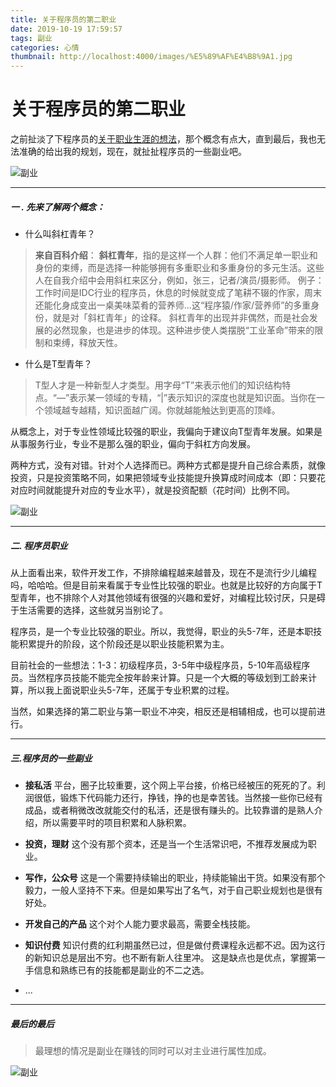 ```yaml
---
title: 关于程序员的第二职业
date: 2019-10-19 17:59:57
tags: 副业
categories: 心情
thumbnail: http://localhost:4000/images/%E5%89%AF%E4%B8%9A1.jpg
---
```


# 关于程序员的第二职业

之前扯淡了下程序员的[关于职业生涯的想法](https://freefuncode.github.io/2019/10/01/%E5%85%B3%E4%BA%8E%E8%81%8C%E4%B8%9A%E7%94%9F%E6%B6%AF%E7%9A%84%E6%83%B3%E6%B3%95/)，那个概念有点大，直到最后，我也无法准确的给出我的规划，现在，就扯扯程序员的一些副业吧。

![副业](/images/副业1.jpg)

-----

##### 一 . 先来了解两个概念：
- 什么叫斜杠青年？

> **来自百科介绍**：
> **斜杠青年**，指的是这样一个人群：他们不满足单一职业和身份的束缚，而是选择一种能够拥有多重职业和多重身份的多元生活。这些人在自我介绍中会用斜杠来区分，例如，张三，记者/演员/摄影师。 
> 例子：工作时间是IDC行业的程序员，休息的时候就变成了笔耕不辍的作家，周末还能化身成变出一桌美味菜肴的营养师...这“程序猿/作家/营养师”的多重身份，就是对「斜杠青年」的诠释。
>斜杠青年的出现并非偶然，而是社会发展的必然现象，也是进步的体现。这种进步使人类摆脱“工业革命”带来的限制和束缚，释放天性。

- 什么是T型青年？
> T型人才是一种新型人才类型。用字母“T”来表示他们的知识结构特点。“—”表示某一领域的专精，“|”表示知识的深度也就是知识面。当你在一个领域越专越精，知识面越广阔。你就越能触达到更高的顶峰。

从概念上，对于专业性领域比较强的职业，我偏向于建议向T型青年发展。如果是从事服务行业，专业不是那么强的职业，偏向于斜杠方向发展。

两种方式，没有对错。针对个人选择而已。两种方式都是提升自己综合素质，就像投资，只是投资策略不同，如果把领域专业技能提升换算成时间成本（即：只要花对应时间就能提升对应的专业水平），就是投资配额（花时间）比例不同。

![副业](/images/副业2.jpg)

-----

##### 二. 程序员职业
从上面看出来，软件开发工作，不排除编程越来越普及，现在不是流行少儿编程吗，哈哈哈。但是目前来看属于专业性比较强的职业。也就是比较好的方向属于T型青年，也不排除个人对其他领域有很强的兴趣和爱好，对编程比较讨厌，只是碍于生活需要的选择，这些就另当别论了。

程序员，是一个专业比较强的职业。所以，我觉得，职业的头5-7年，还是本职技能积累提升的阶段，这个阶段还是以职业技能积累为主。

目前社会的一些想法：1-3：初级程序员，3-5年中级程序员，5-10年高级程序员。当然程序员技能不能完全按年龄来计算。只是一个大概的等级划到工龄来计算，所以我上面说职业头5-7年，还属于专业积累的过程。

当然，如果选择的第二职业与第一职业不冲突，相反还是相辅相成，也可以提前进行。

-----

##### 三.程序员的一些副业

- **接私活**
平台，圈子比较重要，这个网上平台接，价格已经被压的死死的了。利润很低，锻炼下代码能力还行，挣钱，挣的也是幸苦钱。当然接一些你已经有成品，或者稍微改改就能交付的私活，还是很有赚头的。比较靠谱的是熟人介绍，所以需要平时的项目积累和人脉积累。

- **投资，理财**
这个没有那个资本，还是当一个生活常识吧，不推荐发展成为职业。

- **写作，公众号**
这是一个需要持续输出的职业，持续能输出干货。如果没有那个毅力，一般人坚持不下来。但是如果写出了名气，对于自己职业规划也是很有好处。

- **开发自己的产品**
这个对个人能力要求最高，需要全栈技能。

- **知识付费**
知识付费的红利期虽然已过，但是做付费课程永远都不迟。因为这行的新知识总是层出不穷。也不断有新人往里冲。
这是缺点也是优点，掌握第一手信息和熟练已有的技能都是副业的不二之选。

- ...

------

##### 最后的最后
> 最理想的情况是副业在赚钱的同时可以对主业进行属性加成。

![副业](/images/副业3.jpg)